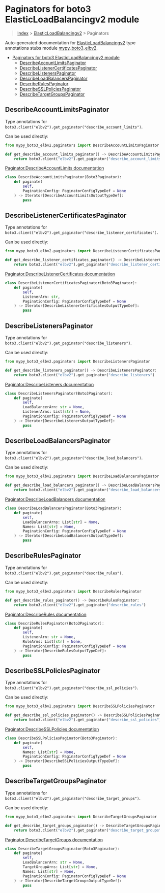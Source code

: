 # Paginators for boto3 ElasticLoadBalancingv2 module

> [Index](../README.md) > [ElasticLoadBalancingv2](./README.md) > Paginators

Auto-generated documentation for [ElasticLoadBalancingv2](https://boto3.amazonaws.com/v1/documentation/api/latest/reference/services/elbv2.html#ElasticLoadBalancingv2)
type annotations stubs module [mypy_boto3_elbv2](https://pypi.org/project/mypy-boto3-elbv2/).

- [Paginators for boto3 ElasticLoadBalancingv2 module](#paginators-for-boto3-elasticloadbalancingv2-module)
  - [DescribeAccountLimitsPaginator](#describeaccountlimitspaginator)
  - [DescribeListenerCertificatesPaginator](#describelistenercertificatespaginator)
  - [DescribeListenersPaginator](#describelistenerspaginator)
  - [DescribeLoadBalancersPaginator](#describeloadbalancerspaginator)
  - [DescribeRulesPaginator](#describerulespaginator)
  - [DescribeSSLPoliciesPaginator](#describesslpoliciespaginator)
  - [DescribeTargetGroupsPaginator](#describetargetgroupspaginator)

## DescribeAccountLimitsPaginator

Type annotations for `boto3.client("elbv2").get_paginator("describe_account_limits")`.

Can be used directly:

```python
from mypy_boto3_elbv2.paginators import DescribeAccountLimitsPaginator

def get_describe_account_limits_paginator() -> DescribeAccountLimitsPaginator:
    return boto3.client("elbv2").get_paginator("describe_account_limits")
```

[Paginator.DescribeAccountLimits documentation](https://boto3.amazonaws.com/v1/documentation/api/latest/reference/services/elbv2.html#ElasticLoadBalancingv2.Paginator.DescribeAccountLimits)

```python
class DescribeAccountLimitsPaginator(Boto3Paginator):
    def paginate(
        self,
        PaginationConfig: PaginatorConfigTypeDef = None
    ) -> Iterator[DescribeAccountLimitsOutputTypeDef]:
        pass
```
## DescribeListenerCertificatesPaginator

Type annotations for `boto3.client("elbv2").get_paginator("describe_listener_certificates")`.

Can be used directly:

```python
from mypy_boto3_elbv2.paginators import DescribeListenerCertificatesPaginator

def get_describe_listener_certificates_paginator() -> DescribeListenerCertificatesPaginator:
    return boto3.client("elbv2").get_paginator("describe_listener_certificates")
```

[Paginator.DescribeListenerCertificates documentation](https://boto3.amazonaws.com/v1/documentation/api/latest/reference/services/elbv2.html#ElasticLoadBalancingv2.Paginator.DescribeListenerCertificates)

```python
class DescribeListenerCertificatesPaginator(Boto3Paginator):
    def paginate(
        self,
        ListenerArn: str,
        PaginationConfig: PaginatorConfigTypeDef = None
    ) -> Iterator[DescribeListenerCertificatesOutputTypeDef]:
        pass
```
## DescribeListenersPaginator

Type annotations for `boto3.client("elbv2").get_paginator("describe_listeners")`.

Can be used directly:

```python
from mypy_boto3_elbv2.paginators import DescribeListenersPaginator

def get_describe_listeners_paginator() -> DescribeListenersPaginator:
    return boto3.client("elbv2").get_paginator("describe_listeners")
```

[Paginator.DescribeListeners documentation](https://boto3.amazonaws.com/v1/documentation/api/latest/reference/services/elbv2.html#ElasticLoadBalancingv2.Paginator.DescribeListeners)

```python
class DescribeListenersPaginator(Boto3Paginator):
    def paginate(
        self,
        LoadBalancerArn: str = None,
        ListenerArns: List[str] = None,
        PaginationConfig: PaginatorConfigTypeDef = None
    ) -> Iterator[DescribeListenersOutputTypeDef]:
        pass
```
## DescribeLoadBalancersPaginator

Type annotations for `boto3.client("elbv2").get_paginator("describe_load_balancers")`.

Can be used directly:

```python
from mypy_boto3_elbv2.paginators import DescribeLoadBalancersPaginator

def get_describe_load_balancers_paginator() -> DescribeLoadBalancersPaginator:
    return boto3.client("elbv2").get_paginator("describe_load_balancers")
```

[Paginator.DescribeLoadBalancers documentation](https://boto3.amazonaws.com/v1/documentation/api/latest/reference/services/elbv2.html#ElasticLoadBalancingv2.Paginator.DescribeLoadBalancers)

```python
class DescribeLoadBalancersPaginator(Boto3Paginator):
    def paginate(
        self,
        LoadBalancerArns: List[str] = None,
        Names: List[str] = None,
        PaginationConfig: PaginatorConfigTypeDef = None
    ) -> Iterator[DescribeLoadBalancersOutputTypeDef]:
        pass
```
## DescribeRulesPaginator

Type annotations for `boto3.client("elbv2").get_paginator("describe_rules")`.

Can be used directly:

```python
from mypy_boto3_elbv2.paginators import DescribeRulesPaginator

def get_describe_rules_paginator() -> DescribeRulesPaginator:
    return boto3.client("elbv2").get_paginator("describe_rules")
```

[Paginator.DescribeRules documentation](https://boto3.amazonaws.com/v1/documentation/api/latest/reference/services/elbv2.html#ElasticLoadBalancingv2.Paginator.DescribeRules)

```python
class DescribeRulesPaginator(Boto3Paginator):
    def paginate(
        self,
        ListenerArn: str = None,
        RuleArns: List[str] = None,
        PaginationConfig: PaginatorConfigTypeDef = None
    ) -> Iterator[DescribeRulesOutputTypeDef]:
        pass
```
## DescribeSSLPoliciesPaginator

Type annotations for `boto3.client("elbv2").get_paginator("describe_ssl_policies")`.

Can be used directly:

```python
from mypy_boto3_elbv2.paginators import DescribeSSLPoliciesPaginator

def get_describe_ssl_policies_paginator() -> DescribeSSLPoliciesPaginator:
    return boto3.client("elbv2").get_paginator("describe_ssl_policies")
```

[Paginator.DescribeSSLPolicies documentation](https://boto3.amazonaws.com/v1/documentation/api/latest/reference/services/elbv2.html#ElasticLoadBalancingv2.Paginator.DescribeSSLPolicies)

```python
class DescribeSSLPoliciesPaginator(Boto3Paginator):
    def paginate(
        self,
        Names: List[str] = None,
        PaginationConfig: PaginatorConfigTypeDef = None
    ) -> Iterator[DescribeSSLPoliciesOutputTypeDef]:
        pass
```
## DescribeTargetGroupsPaginator

Type annotations for `boto3.client("elbv2").get_paginator("describe_target_groups")`.

Can be used directly:

```python
from mypy_boto3_elbv2.paginators import DescribeTargetGroupsPaginator

def get_describe_target_groups_paginator() -> DescribeTargetGroupsPaginator:
    return boto3.client("elbv2").get_paginator("describe_target_groups")
```

[Paginator.DescribeTargetGroups documentation](https://boto3.amazonaws.com/v1/documentation/api/latest/reference/services/elbv2.html#ElasticLoadBalancingv2.Paginator.DescribeTargetGroups)

```python
class DescribeTargetGroupsPaginator(Boto3Paginator):
    def paginate(
        self,
        LoadBalancerArn: str = None,
        TargetGroupArns: List[str] = None,
        Names: List[str] = None,
        PaginationConfig: PaginatorConfigTypeDef = None
    ) -> Iterator[DescribeTargetGroupsOutputTypeDef]:
        pass
```